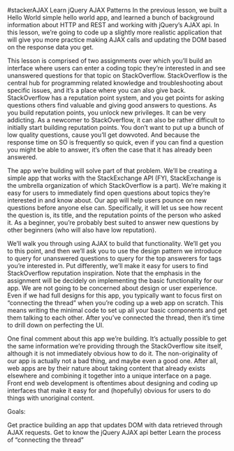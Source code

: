 #stackerAJAX
Learn jQuery AJAX Patterns In the previous lesson, we built a Hello World simple hello world app, and learned a bunch of background information about HTTP and REST and working with jQuery’s AJAX api. In this lesson, we’re going to code up a slightly more realistic application that will give you more practice making AJAX calls and updating the DOM based on the response data you get.

This lesson is comprised of two assignments over which you’ll build an interface where users can enter a coding topic they’re interested in and see unanswered questions for that topic on StackOverflow. StackOverflow is the central hub for programming related knowledge and troubleshooting about specific issues, and it’s a place where you can also give back. StackOverflow has a reputation point system, and you get points for asking questions others find valuable and giving good answers to questions. As you build reputation points, you unlock new privileges. It can be very addicting. As a newcomer to StackOverflow, it can also be rather difficult to initially start building reputation points. You don’t want to put up a bunch of low quality questions, cause you’ll get dowvoted. And because the response time on SO is frequently so quick, even if you can find a question you might be able to answer, it’s often the case that it has already been answered.

The app we’re building will solve part of that problem. We’ll be creating a simple app that works with the StackExchange API (FYI, StackExchange is the umbrella organization of which StackOverflow is a part). We’re making it easy for users to immediately find open questions about topics they’re interested in and know about. Our app will help users pounce on new questions before anyone else can. Specifically, it will let us see how recent the question is, its title, and the reputation points of the person who asked it. As a beginner, you’re probably best suited to answer new questions by other beginners (who will also have low reputation).

We’ll walk you through using AJAX to build that functionality. We’ll get you to this point, and then we’ll ask you to use the design pattern we introduce to query for unanswered questions to query for the top answerers for tags you’re interested in. Put differently, we’ll make it easy for users to find StackOverflow reputation inspiration. Note that the emphasis in the assignment will be decidely on implementing the basic functionality for our app. We are not going to be concerned about design or user experience. Even if we had full designs for this app, you typically want to focus first on “connecting the thread” when you’re coding up a web app on scratch. This means writing the minimal code to set up all your basic components and get them talking to each other. After you’ve connected the thread, then it’s time to drill down on perfecting the UI.

One final comment about this app we’re building. It’s actually possible to get the same information we’re providing through the StackOverflow site itself, although it is not immediately obvious how to do it. The non-originality of our app is actually not a bad thing, and maybe even a good one. After all, web apps are by their nature about taking content that already exists elsewhere and combining it together into a unique interface on a page. Front end web development is oftentimes about designing and coding up interfaces that make it easy for and (hopefully) obvious for users to do things with unoriginal content.

Goals:

Get practice building an app that updates DOM with data retrieved through AJAX requests.
Get to know the jQuery AJAX api better
Learn the process of “connecting the thread”
